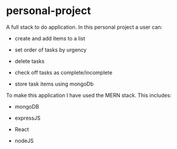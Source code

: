 # personal-project
A full stack to do application. 
In this personal project a user can:

* create and add items to a list

* set order of tasks by urgency
* delete tasks

* check off tasks as complete/incomplete

* store task items using mongoDb

To make this application I have used the
MERN stack. This includes:

* mongoDB 

* expressJS 

* React

* nodeJS 
